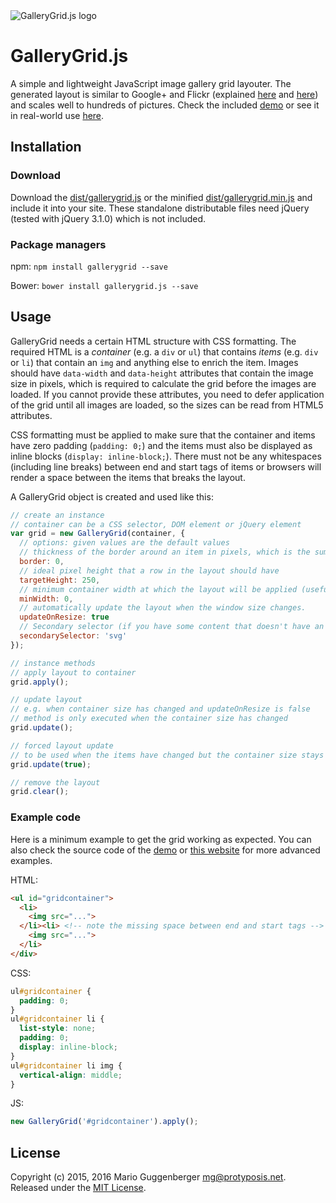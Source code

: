 <img src="./logobanner.png" alt="GalleryGrid.js logo"/>

# GalleryGrid.js

A simple and lightweight JavaScript image gallery grid layouter. The generated layout is similar to Google+ and Flickr (explained [here](http://blog.vjeux.com/2012/image/image-layout-algorithm-google-plus.html) and [here](http://code.flickr.net/2015/03/24/much-photos/)) and scales well to hundreds of pictures. Check the included [demo](https://cdn.rawgit.com/protyposis/gallerygrid.js/master/demo.html) or see it in real-world use [here](https://www.lais-foto.at/pictures).

## Installation

### Download

Download the [dist/gallerygrid.js](./dist/gallerygrid.js) or the minified [dist/gallerygrid.min.js](./dist/gallerygrid.min.js) and include it into your site. These standalone distributable files need jQuery (tested with jQuery 3.1.0) which is not included.

### Package managers

npm: `npm install gallerygrid --save`

Bower: `bower install gallerygrid.js --save`

## Usage

GalleryGrid needs a certain HTML structure with CSS formatting. The required HTML is a *container* (e.g. a `div` or `ul`) that contains *items* (e.g. `div` or `li`) that contain an `img` and anything else to enrich the item. Images should have `data-width` and `data-height` attributes that contain the image size in pixels, which is required to calculate the grid before the images are loaded. If you cannot provide these attributes, you need to defer application of the grid until all images are loaded, so the sizes can be read from HTML5 attributes.

CSS formatting must be applied to make sure that the container and items have zero padding (`padding: 0;`) and the items must also be displayed as inline blocks (`display: inline-block;`). There must not be any whitespaces (including line breaks) between end and start tags of items or browsers will render a space between the items that breaks the layout.

A GalleryGrid object is created and used like this:

``` js
// create an instance
// container can be a CSS selector, DOM element or jQuery element
var grid = new GalleryGrid(container, {
  // options: given values are the default values
  // thickness of the border around an item in pixels, which is the sum of css margin and border properties
  border: 0,
  // ideal pixel height that a row in the layout should have
  targetHeight: 250,
  // minimum container width at which the layout will be applied (useful to apply a responsive alternative layout [e.g. pure CSS] to extremely small screen sizes)
  minWidth: 0,
  // automatically update the layout when the window size changes.
  updateOnResize: true
  // Secondary selector (if you have some content that doesn't have an image tag)
  secondarySelector: 'svg'
});

// instance methods
// apply layout to container
grid.apply();

// update layout
// e.g. when container size has changed and updateOnResize is false
// method is only executed when the container size has changed
grid.update();

// forced layout update
// to be used when the items have changed but the container size stays the same (e.g. when new items are added dynamically)
grid.update(true);

// remove the layout
grid.clear();
```

### Example code

Here is a minimum example to get the grid working as expected. You can also check the source code of the [demo](https://cdn.rawgit.com/protyposis/gallerygrid.js/master/demo.html) or [this website](https://www.lais-foto.at/pictures) for more advanced examples.

HTML:
``` html
<ul id="gridcontainer">
  <li>
    <img src="...">
  </li><li> <!-- note the missing space between end and start tags -->
    <img src="...">
  </li>
</div>
```

CSS:
``` css
ul#gridcontainer {
  padding: 0;
}
ul#gridcontainer li {
  list-style: none;
  padding: 0;
  display: inline-block;
}
ul#gridcontainer li img {
  vertical-align: middle;
}
```

JS:
``` js
new GalleryGrid('#gridcontainer').apply();
```

## License

Copyright (c) 2015, 2016 Mario Guggenberger <mg@protyposis.net>. Released under the [MIT License](https://opensource.org/licenses/MIT).
